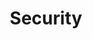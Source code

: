 ---
# -------------------------- #
#          PAGE INFO         #
# -------------------------- #

title: Security
permalink: /security
keywords: billing, plan, change plan, cancel, cancel account, delete, remove
summary: "Stitch gives you the power to secure, analyze, and govern your data by centralizing it into your data infrastructure. Use these resources to learn how we keep your data safe along the way."
feedback: false

key: "security"
content-type: "category-page"

layout: general
feedback: false
toc: false


# -------------------------- #
#       HOME PAGE DATA       #
# -------------------------- #

## Used to display info on the home page as a category tile

level: "category"

icon: "lock"
display-title: "Security"
display-summary: "Learn about Stitch's security practices and how to keep your account secure."
weight: 3


# -------------------------- #
#           INTRO            #
# -------------------------- #

intro: |
  {% assign this-collection = site.account-security | where:"type","security" %}

  {{ page.summary }}

  {% for section in page.sections %}
  - [{{ section.title }}](#{{ section.anchor }})
  {% endfor %}

sections:
  - title: "Security basics"
    anchor: "security-basics-category"
    type: "basics"
    additional-guides:
      - title: "All Security basics"
        url: "{{ link.security.faq }}"
    content: |
      Familiarize yourself with Stitch's security practices and features with these resources.

      {% assign parent-category = this-collection | where:"key","security-faq" | first %}
      {% assign guides = parent-category.sections %}

      {% include layout/category-section-tiles.html subsection=true %}

  - title: "Data processing"
    anchor: "data-processing-category"
    type: "data-processing"
    additional-guides:
      - title: "Regional data processing with data pipeline regions"
        url: "{{ link.security.supported-operating-regions }}"

      - title: "Compliance and certifications"
        url: "{{ link.security.faq }}#stitch-compliance"

      - title: "Data retention periods"
        url: "{{ link.security.faq }}#data-retention"   
    content: |
      Subject to specific data regulations? Concerned about data security? Use these resources to learn about Stitch's compliance and certification with various data processing regulations and security programs.

      {% assign guides = section.additional-guides %}

      {% include layout/category-section-tiles.html %}

  - title: "Access control"
    anchor: "access-control-category"
    type: ""
    content: |
      Learn about the options Stitch provides for securing access to your account, integrations, and destinations with these guides.

      {% for subsection in section.subsections %}
      - [{{ subsection.title }}](#{{ subsection.anchor }})
      {% endfor %}
    subsections:
      - title: "Stitch account access"
        anchor: "access-control--account"
        type: "single-sign-on"
        content: |
          {% assign guides = this-collection | where_exp:"guide","guide.key contains subsection.type" | sort:"title" %}

          {% include layout/category-section-tiles.html %}

      - title: "Integration and destination access control"
        anchor: "access-control--connections"
        additional-guides:
          - title: "Configuring SSH tunnels"
            url: "{{ page.url }}#data-encryption--ssh"

          - title: "Advanced connectivity"
            url: "{{ link.security.encryption }}#advanced-connectivity"

          - title: "IP whitelisting"
            url: "{{ link.security.ip-addresses }}"
        content: |
          {% assign guides = subsection.additional-guides  %}

          {% include layout/category-section-tiles.html %}

  - title: "Data encryption"
    anchor: "data-encryption-category"
    type: "encryption"
    content: |
      Along with securing access to your connections, Stitch supports several options for encrypting your data. Check out these guides to learn more about ensuring your data pipeline is secure from source to destination.

      {% for subsection in section.subsections %}
      - [{{ subsection.title }}](#{{ subsection.anchor }})
      {% endfor %}
    subsections:
      - title: "General"
        anchor: "data-encryption--general"
        additional-guides:
          - title: "SSL connections"
            url: "{{ link.security.encryption }}#ssl-connections"

          - title: "SSH tunnels"
            url: "{{ link.security.encryption }}#ssh-tunnel-connections"

          - title: "Advanced connectivity"
            url: "{{ link.security.encryption }}#advanced-connectivity"

          - title: "Encryption at rest"
            url: "{{ link.security.encryption }}#data-at-rest"
        content: |
          {% assign guides = subsection.additional-guides %}

          {% include layout/category-section-tiles.html %}

      - title: "Configuring SSH tunnels"
        anchor: "data-encryption--ssh"
        type: "ssh"
        content: |
          {% assign guides = this-collection | where_exp:"guide","guide.key contains subsection.type" | sort:"title" %}

          {% include layout/category-section-tiles.html %}
---